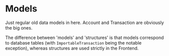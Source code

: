 # Models

Just regular old data models in here. Account and Transaction are obviously the big ones.

The difference between 'models' and 'structures' is that models correspond to database tables (with `ImportableTransaction` being the notable exception), whereas structures are used strictly in the Frontend.
